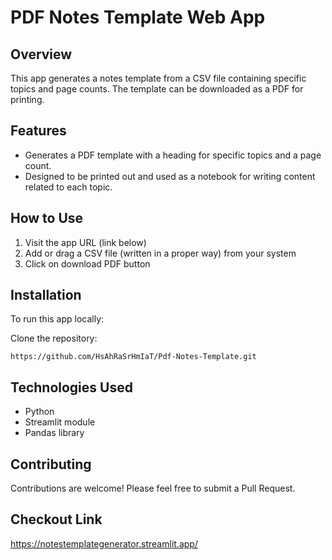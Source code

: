 # PDF Notes Template Web App

## Overview

This app generates a notes template from a CSV file containing specific topics and page counts. The template can be downloaded as a PDF for printing.

## Features

- Generates a PDF template with a heading for specific topics and a page count.
- Designed to be printed out and used as a notebook for writing content related to each topic.

## How to Use

1. Visit the app URL (link below)
2. Add or drag a CSV file (written in a proper way) from your system
3. Click on download PDF button

## Installation

To run this app locally:

Clone the repository:
   ```
   https://github.com/HsAhRaSrHmIaT/Pdf-Notes-Template.git
   ```

## Technologies Used

- Python
- Streamlit module
- Pandas library

## Contributing

Contributions are welcome! Please feel free to submit a Pull Request.

## Checkout Link

  https://notestemplategenerator.streamlit.app/
